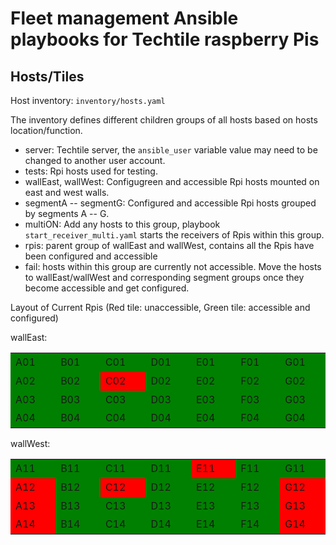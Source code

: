 # Fleet management Ansible playbooks for Techtile raspberry Pis

## Hosts/Tiles
Host inventory: `inventory/hosts.yaml`

The inventory defines different children groups of all hosts based on hosts location/function.
* server: Techtile server, the `ansible_user` variable value may need to be changed to another user account.
* tests: Rpi hosts used for testing.
* wallEast, wallWest: Configugreen and accessible Rpi hosts mounted on east and west walls.
* segmentA -- segmentG: Configured and accessible Rpi hosts grouped by segments A -- G.
* multiON: Add any hosts to this group, playbook `start_receiver_multi.yaml` starts the receivers of Rpis within this group.
* rpis: parent group of wallEast and wallWest, contains all the Rpis have been configured and accessible
* fail: hosts within this group are currently not accessible. Move the hosts to wallEast/wallWest and corresponding segment groups once they become accessible and get configured. 

Layout of Current Rpis (Red tile: unaccessible, Green tile: accessible and configured)

wallEast:
<table>
 <tr>
    <td style="width:100px; height:30px;background-color:green;"> A01</td>
    <td style="width:100px; height:30px;background-color:green;"> B01</td>
    <td style="width:100px; height:30px;background-color:green;"> C01</td>
    <td style="width:100px; height:30px;background-color:green;"> D01</td>
    <td style="width:100px; height:30px;background-color:green;"> E01</td>
    <td style="width:100px; height:30px;background-color:green;"> F01</td>
    <td style="width:100px; height:30px;background-color:green;"> G01</td>
  </tr>
 <tr>
    <td style="width:100px; height:30px;background-color:green;"> A02</td>
    <td style="width:100px; height:30px;background-color:green;"> B02</td>
    <td style="width:100px; height:30px;background-color:red;"> C02</td>
    <td style="width:100px; height:30px;background-color:green;"> D02</td>
    <td style="width:100px; height:30px;background-color:green;"> E02</td>
    <td style="width:100px; height:30px;background-color:green;"> F02</td>
    <td style="width:100px; height:30px;background-color:green;"> G02</td>
  </tr>
 <tr>
    <td style="width:100px; height:30px;background-color:green;"> A03</td>
    <td style="width:100px; height:30px;background-color:green;"> B03</td>
    <td style="width:100px; height:30px;background-color:green;"> C03</td>
    <td style="width:100px; height:30px;background-color:green;"> D03</td>
    <td style="width:100px; height:30px;background-color:green;"> E03</td>
    <td style="width:100px; height:30px;background-color:green;"> F03</td>
    <td style="width:100px; height:30px;background-color:green;"> G03</td>
  </tr>
 <tr>
    <td style="width:100px; height:30px;background-color:green;"> A04</td>
    <td style="width:100px; height:30px;background-color:green;"> B04</td>
    <td style="width:100px; height:30px;background-color:green;"> C04</td>
    <td style="width:100px; height:30px;background-color:green;"> D04</td>
    <td style="width:100px; height:30px;background-color:green;"> E04</td>
    <td style="width:100px; height:30px;background-color:green;"> F04</td>
    <td style="width:100px; height:30px;background-color:green;"> G04</td>
  </tr>
</table>


wallWest:
<table>
 <tr>
    <td style="width:100px; height:30px; background-color:green;"> A11</td>
    <td style="width:100px; height:30px; background-color:green;"> B11</td>
    <td style="width:100px; height:30px; background-color:green;"> C11</td>
    <td style="width:100px; height:30px; background-color:green;"> D11</td>
    <td style="width:100px; height:30px; background-color:red;"> E11</td>
    <td style="width:100px; height:30px; background-color:green;"> F11</td>
    <td style="width:100px; height:30px; background-color:green;"> G11</td>
  </tr>
 <tr>
    <td style="width:100px; height:30px; background-color:red;"> A12</td>
    <td style="width:100px; height:30px; background-color:green;"> B12</td>
    <td style="width:100px; height:30px; background-color:red;"> C12</td>
    <td style="width:100px; height:30px; background-color:green;"> D12</td>
    <td style="width:100px; height:30px; background-color:green;"> E12</td>
    <td style="width:100px; height:30px; background-color:green;"> F12</td>
    <td style="width:100px; height:30px; background-color:red;"> G12</td>
  </tr>
 <tr>
    <td style="width:100px; height:30px; background-color:red;"> A13</td>
    <td style="width:100px; height:30px; background-color:green;"> B13</td>
    <td style="width:100px; height:30px; background-color:green;"> C13</td>
    <td style="width:100px; height:30px; background-color:green;"> D13</td>
    <td style="width:100px; height:30px; background-color:green;"> E13</td>
    <td style="width:100px; height:30px; background-color:green;"> F13</td>
    <td style="width:100px; height:30px; background-color:red;"> G13</td>
  </tr>
 <tr>
    <td style="width:100px; height:30px; background-color:red;"> A14</td>
    <td style="width:100px; height:30px; background-color:green;"> B14</td>
    <td style="width:100px; height:30px; background-color:green;"> C14</td>
    <td style="width:100px; height:30px; background-color:green;"> D14</td>
    <td style="width:100px; height:30px; background-color:green;"> E14</td>
    <td style="width:100px; height:30px; background-color:green;"> F14</td>
    <td style="width:100px; height:30px; background-color:red;"> G14</td>
  </tr>
</table>